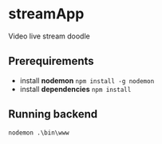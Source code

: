 # streamApp

Video live stream doodle

## Prerequirements
* install **nodemon**
`npm install -g nodemon`
* install **dependencies**
`npm install`

## Running backend
`nodemon .\bin\www`
